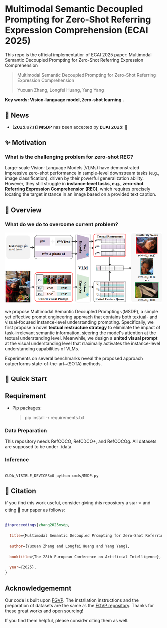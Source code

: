 # Multimodal Semantic Decoupled Prompting for Zero-Shot Referring Expression Comprehension (ECAI 2025)

This repo is the official implementation of ECAI 2025 paper: Multimodal Semantic Decoupled Prompting for Zero-Shot Referring Expression Comprehension

> Multimodal Semantic Decoupled Prompting for Zero-Shot Referring Expression Comprehension
>
> Yuxuan Zhang, Longfei Huang, Yang Yang

**Key words: Vision-language model, Zero-shot learning .**

## 📰 News

- **[2025.07.11]** **MSDP** has been accepted by **ECAI 2025**! 🎉

## ✨ Motivation

### **What is the challenging problem for zero-shot REC?**

Large-scale Vision-Language Models (VLMs) have demonstrated impressive zero-shot performance in sample-level downstream tasks (e.g., image classification), driven by their powerful generalization ability. However, they still struggle in **instance-level tasks, e.g., zero-shot Referring Expression Comprehension (REC)**, which requires precisely locating the target instance in an image based on a provided text caption.

## 📖 Overview

### **What do we do to overcome current problem?**

![Farmework of MSDP.](./assist/Framework_MSDP_v1.png)

 we propose Multimodal Semantic Decoupled Prompting~(MSDP), a simple yet effective prompt engineering approach that contains both textual- and visual-focused instance-level understanding prompting. Specifically, we first propose a novel **textual restructure strategy** to eliminate the impact of task-irrelevant semantic information, steering the model's attention at the textual understanding level. Meanwhile, we design a **united visual prompt** at the visual understanding level that maximally activates the instance-level understanding capabilities of VLMs.

Experiments on several benchmarks reveal the proposed approach outperforms state-of-the-art~(SOTA) methods.

## 🚀 Quick Start

## Requirement

* Pip packages:

  > pip install -r requirements.txt
  >

### Data Preparation

This repository needs RefCOCO, RefCOCO+, and RefCOCOg. All datasets are supposed to be under ./data.

### Inference


```

CUDA_VISIBLE_DEVICES=0 python cmds/MSDP.py

```

## 📘 Citation

If you find this work useful, consider giving this repository a star ⭐️ and citing 📑 our paper as follows:

```bibtex

@inproceedings{zhang2025msdp,

  title={Multimodal Semantic Decoupled Prompting for Zero-Shot Referring Expression Comprehension},

  author={Yuxuan Zhang and Longfei Huang and Yang Yang},

  booktitle={The 28th European Conference on Artificial Intelligence},

  year={2025},
}

```

## Acknowledgememnt

Our code is built upon [FGVP](https://arxiv.org/abs/2306.04356). The installation instructions and the preparation of datasets are the same as the [FGVP repository](https://github.com/ylingfeng/FGVP?tab=readme-ov-file). Thanks for these great works and open sourcing!

If you find them helpful, please consider citing them as well.
